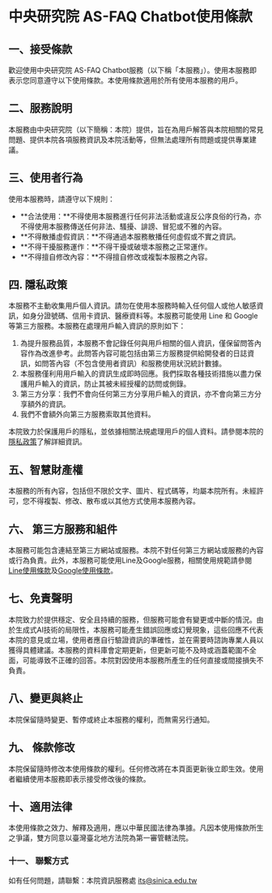 # 中央研究院 AS-FAQ Chatbot使用條款

## 一、接受條款

歡迎使用中央研究院 AS-FAQ Chatbot服務（以下稱「本服務」）。使用本服務即表示您同意遵守以下使用條款。本使用條款適用於所有使用本服務的用戶。

## 二、服務說明

本服務由中央研究院（以下簡稱：本院）提供，旨在為用戶解答與本院相關的常見問題、提供本院各項服務資訊及本院活動等，但無法處理所有問題或提供專業建議。

## 三、使用者行為

使用本服務時，請遵守以下規則：

- **合法使用：**不得使用本服務進行任何非法活動或違反公序良俗的行為，亦不得使用本服務傳送任何非法、騷擾、誹謗、冒犯或不雅的內容。
- **不得散播虛假資訊：**不得通過本服務散播任何虛假或不實之資訊。
- **不得干擾服務運作：**不得干擾或破壞本服務之正常運作。
- **不得擅自修改內容：**不得擅自修改或複製本服務之內容。

## 四. 隱私政策

本服務不主動收集用戶個人資訊。請勿在使用本服務時輸入任何個人或他人敏感資訊，如身分證號碼、信用卡資訊、醫療資料等。本服務可能使用 Line 和 Google 等第三方服務。本服務在處理用戶輸入資訊的原則如下：

1. 為提升服務品質，本服務不會記錄任何與用戶相關的個人資訊，僅保留問答內容作為改進參考。此問答內容可能包括由第三方服務提供給開發者的日誌資訊，如問答內容（不包含使用者資訊）和服務使用狀況統計數據。
2. 本服務僅利用用戶輸入的資訊生成即時回應。我們採取各種技術措施以盡力保護用戶輸入的資訊，防止其被未經授權的訪問或側錄。
3. 第三方分享：我們不會向任何第三方分享用戶輸入的資訊，亦不會向第三方分享額外的資訊。
4. 我們不會額外向第三方服務索取其他資料。

本院致力於保護用戶的隱私，並依據相關法規處理用戶的個人資料。請參閱本院的[隱私政策](https://www.sinica.edu.tw/CP/377)了解詳細資訊。

## 五、智慧財產權

本服務的所有內容，包括但不限於文字、圖片、程式碼等，均屬本院所有。未經許可，您不得複製、修改、散布或以其他方式使用本服務內容。

## 六、 第三方服務和組件

本服務可能包含連結至第三方網站或服務。本院不對任何第三方網站或服務的內容或行為負責。此外，本服務可能使用Line及Google服務，相關使用規範請參閱[Line使用條款](https://terms.line.me/line_terms)及[Google使用條款](https://policies.google.com/terms)。

## 七、免責聲明

本院致力於提供穩定、安全且持續的服務，但服務可能會有變更或中斷的情況。由於生成式AI技術的局限性，本服務可能產生錯誤回應或幻覺現象，這些回應不代表本院的意見或立場，使用者應自行驗證資訊的準確性，並在需要時諮詢專業人員以獲得具體建議。本服務的資料庫會定期更新，但更新可能不及時或涵蓋範圍不全面，可能導致不正確的回答。本院對因使用本服務所產生的任何直接或間接損失不負責。

## 八、變更與終止

本院保留隨時變更、暫停或終止本服務的權利，而無需另行通知。

## 九、 條款修改

本院保留隨時修改本使用條款的權利。任何修改將在本頁面更新後立即生效。使用者繼續使用本服務即表示接受修改後的條款。

## 十、適用法律

本使用條款之效力、解釋及適用，應以中華民國法律為準據。凡因本使用條款所生之爭議，雙方同意以臺灣臺北地方法院為第一審管轄法院。

### 十一、 聯繫方式

如有任何問題，請聯繫：本院資訊服務處 its@sinica.edu.tw
